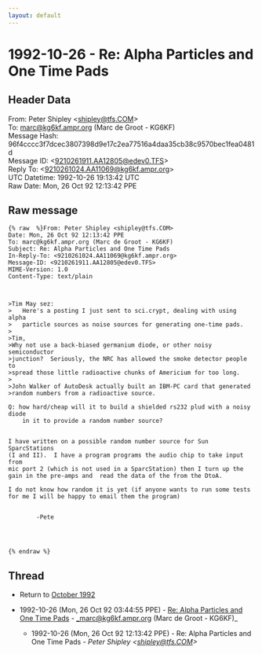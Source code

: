 ```yaml
---
layout: default
---
```


# 1992-10-26 - Re: Alpha Particles and One Time Pads

## Header Data

From: Peter Shipley \<shipley@tfs.COM\><br>
To: marc@kg6kf.ampr.org (Marc de Groot - KG6KF)<br>
Message Hash: 96f4cccc3f7dcec3807398d9e17c2ea77516a4daa35cb38c9570bec1fea0481d<br>
Message ID: \<9210261911.AA12805@edev0.TFS\><br>
Reply To: \<9210261024.AA11069@kg6kf.ampr.org\><br>
UTC Datetime: 1992-10-26 19:13:42 UTC<br>
Raw Date: Mon, 26 Oct 92 12:13:42 PPE<br>

## Raw message

```
{% raw  %}From: Peter Shipley <shipley@tfs.COM>
Date: Mon, 26 Oct 92 12:13:42 PPE
To: marc@kg6kf.ampr.org (Marc de Groot - KG6KF)
Subject: Re: Alpha Particles and One Time Pads
In-Reply-To: <9210261024.AA11069@kg6kf.ampr.org>
Message-ID: <9210261911.AA12805@edev0.TFS>
MIME-Version: 1.0
Content-Type: text/plain



>Tim May sez:
>	Here's a posting I just sent to sci.crypt, dealing with using alpha
>	particle sources as noise sources for generating one-time pads.
>	
>Tim,
>Why not use a back-biased germanium diode, or other noisy semiconductor
>junction?  Seriously, the NRC has allowed the smoke detector people to
>spread those little radioactive chunks of Americium for too long.
>
>John Walker of AutoDesk actually built an IBM-PC card that generated
>random numbers from a radioactive source.

Q: how hard/cheap will it to build a shielded rs232 plud with a noisy diode
    in it to provide a random number source?


I have written on a possible random number source for Sun SparcStations
(I and II).  I have a program programs the audio chip to take input from
mic port 2 (which is not used in a SparcStation) then I turn up the
gain in the pre-amps and  read the data of the from the DtoA.

I do not know how random it is yet (if anyone wants to run some tests
for me I will be happy to email them the program)


		-Pete




{% endraw %}
```

## Thread

+ Return to [October 1992](/archive/1992/10)

+ 1992-10-26 (Mon, 26 Oct 92 03:44:55 PPE) - [Re: Alpha Particles and One Time Pads](/archive/1992/10/235c7c3e14ca0abdb4ef75a7cbe79f081cb2aae7eb5ca8ebfcc604717216bfc1) - _marc@kg6kf.ampr.org (Marc de Groot - KG6KF)_
  + 1992-10-26 (Mon, 26 Oct 92 12:13:42 PPE) - Re: Alpha Particles and One Time Pads - _Peter Shipley \<shipley@tfs.COM\>_

